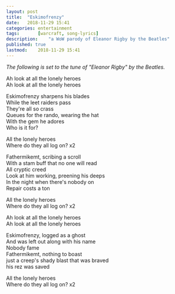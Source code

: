 ```yaml
---
layout: post
title: 	"Eskimofrenzy"
date:	2018-11-29 15:41
categories:	entertainment
tags:		[warcraft, song-lyrics] 
description: 	"a WoW parody of Eleanor Rigby by the Beatles"
published: true
lastmod:	2018-11-29 15:41
---
```


_The following is set to the tune of "Eleanor Rigby" by the Beatles._

Ah look at all the lonely heroes<br>
Ah look at all the lonely heroes

Eskimofrenzy sharpens his blades<br>
While the leet raiders pass<br>
They're all so crass<br>
Queues for the rando, wearing the hat<br>
With the gem he adores<br>
Who is it for?

All the lonely heroes<br>
Where do they all log on? x2

Fathermikemt, scribing a scroll<br>
With a stam buff that no one will read<br>
All cryptic creed<br>
Look at him working, preening his deeps<br>
In the night when there's nobody on<br>
Repair costs a ton

All the lonely heroes<br>
Where do they all log on? x2

Ah look at all the lonely heroes<br>
Ah look at all the lonely heroes

Eskimofrenzy, logged as a ghost<br>
And was left out along with his name<br>
Nobody fame<br>
Fathermikemt, nothing to boast<br>
just a creep's shady blast that was braved<br>
his rez was saved

All the lonely heroes<br>
Where do they all log on? x2



